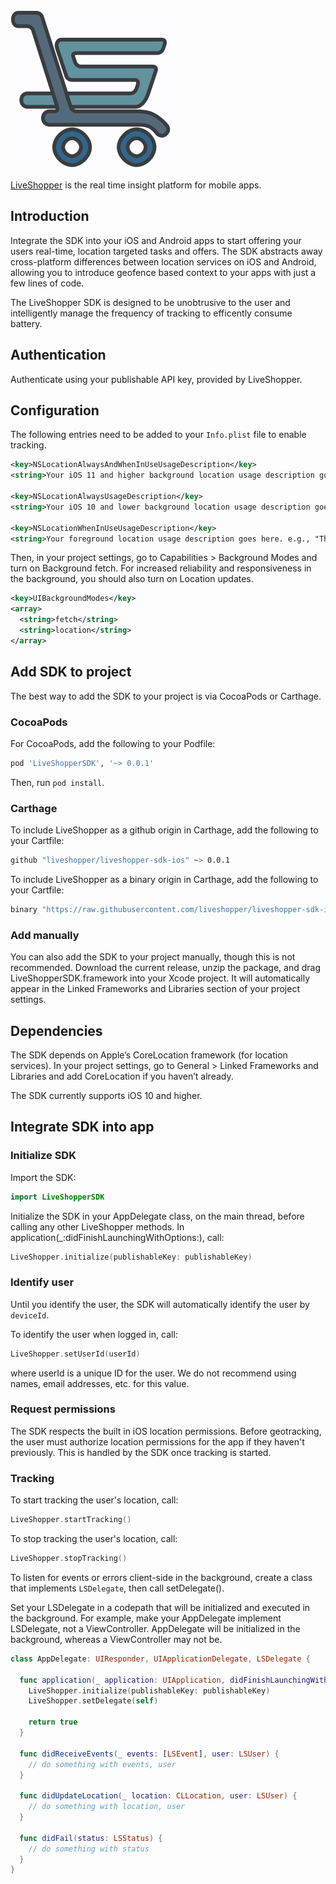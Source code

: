 ![LiveShopper](https://raw.githubusercontent.com/liveshopper/liveshopper-sdk-ios/master/docs/images/logo-small.svg?v=2&sanitize=true)

[LiveShopper](https://liveshopper.com) is the real time insight platform for mobile apps.

## Introduction

Integrate the SDK into your iOS and Android apps to start offering your users real-time, location targeted tasks and offers. The SDK abstracts away cross-platform differences between location services on iOS and Android, allowing you to introduce geofence based context to your apps with just a few lines of code.

The LiveShopper SDK is designed to be unobtrusive to the user and intelligently manage the frequency of tracking to efficently consume battery.

## Authentication

Authenticate using your publishable API key, provided by LiveShopper.

## Configuration

The following entries need to be added to your `Info.plist` file to enable tracking.

```xml
<key>NSLocationAlwaysAndWhenInUseUsageDescription</key>
<string>Your iOS 11 and higher background location usage description goes here. e.g., "This app uses your location in the background to recommend places nearby."</string>

<key>NSLocationAlwaysUsageDescription</key>
<string>Your iOS 10 and lower background location usage description goes here. e.g., "This app uses your location in the background to recommend places nearby."</string>

<key>NSLocationWhenInUseUsageDescription</key>
<string>Your foreground location usage description goes here. e.g., "This app uses your location in the foreground to recommend places nearby."</string>permissions.
```

Then, in your project settings, go to Capabilities > Background Modes and turn on Background fetch. For increased reliability and responsiveness in the background, you should also turn on Location updates.

```xml
<key>UIBackgroundModes</key>
<array>
  <string>fetch</string>
  <string>location</string>
</array>
```

## Add SDK to project

The best way to add the SDK to your project is via CocoaPods or Carthage.

### CocoaPods

For CocoaPods, add the following to your Podfile:

```bash
pod 'LiveShopperSDK', '~> 0.0.1'
```

Then, run `pod install`.

### Carthage

To include LiveShopper as a github origin in Carthage, add the following to your Cartfile:

```bash
github "liveshopper/liveshopper-sdk-ios" ~> 0.0.1
```

To include LiveShopper as a binary origin in Carthage, add the following to your Cartfile:

```bash
binary "https://raw.githubusercontent.com/liveshopper/liveshopper-sdk-ios/master/LiveShopperSDK.json" ~> 0.0.1
```

### Add manually

You can also add the SDK to your project manually, though this is not recommended. Download the current release, unzip the package, and drag LiveShopperSDK.framework into your Xcode project. It will automatically appear in the Linked Frameworks and Libraries section of your project settings.

## Dependencies

The SDK depends on Apple’s CoreLocation framework (for location services). In your project settings, go to General > Linked Frameworks and Libraries and add CoreLocation if you haven’t already.

The SDK currently supports iOS 10 and higher.

## Integrate SDK into app

### Initialize SDK

Import the SDK:

```swift
import LiveShopperSDK
```

Initialize the SDK in your AppDelegate class, on the main thread, before calling any other LiveShopper methods. In application(\_:didFinishLaunchingWithOptions:), call:

```swift
LiveShopper.initialize(publishableKey: publishableKey)
```

### Identify user

Until you identify the user, the SDK will automatically identify the user by `deviceId`.

To identify the user when logged in, call:

```swift
LiveShopper.setUserId(userId)
```

where userId is a unique ID for the user. We do not recommend using names, email addresses, etc. for this value.

### Request permissions

The SDK respects the built in iOS location permissions. Before geotracking, the user must authorize location permissions for the app if they haven't previously. This is handled by the SDK once tracking is started.

### Tracking

To start tracking the user's location, call:

```swift
LiveShopper.startTracking()
```

To stop tracking the user's location, call:

```swift
LiveShopper.stopTracking()
```

To listen for events or errors client-side in the background, create a class that implements `LSDelegate`, then call setDelegate().

Set your LSDelegate in a codepath that will be initialized and executed in the background. For example, make your AppDelegate implement LSDelegate, not a ViewController. AppDelegate will be initialized in the background, whereas a ViewController may not be.

```swift
class AppDelegate: UIResponder, UIApplicationDelegate, LSDelegate {

  func application(_ application: UIApplication, didFinishLaunchingWithOptions launchOptions: [UIApplicationLaunchOptionsKey: Any]?) -> Bool {
    LiveShopper.initialize(publishableKey: publishableKey)
    LiveShopper.setDelegate(self)

    return true
  }

  func didReceiveEvents(_ events: [LSEvent], user: LSUser) {
    // do something with events, user
  }

  func didUpdateLocation(_ location: CLLocation, user: LSUser) {
    // do something with location, user
  }

  func didFail(status: LSStatus) {
    // do something with status
  }
}
```
